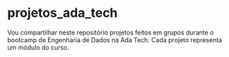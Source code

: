# projetos_ada_tech
Vou compartilhar neste repositório projetos feitos em grupos durante o bootcamp de Engenharia de Dados na Ada Tech. Cada projeto representa um módulo do curso.
